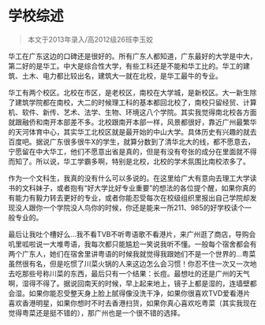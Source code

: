 
# 学校综述  

> 本文于2013年录入/高2012级26班李玉姣  

华工在广东这边的口碑还是很好的。所有广东人都知道，广东最好的大学是中大，第二好的是华工。中大是综合性大学，有些工科还是不能和华工比的。华工的建筑、土木、电力都比较出名，建筑大一就在北校，是华工最牛的专业。

华工有两个校区。北校在市区，是老校区，南校在大学城，是新校区。大一新生除了建筑学院都在南校，大二的时候理工科的基本都回北校了，南校只留经贸、计算机、软件、新传、艺术、法学、生物、环境这八个学院。其实我觉得南北校各方面就跟融侨和南开本部差不多。北校跟南开本部一样，风景都很好，靠近广州最繁华的天河体育中心，其实华工北校区就是最开始的中山大学。具体历史有兴趣的就去百度吧。据说广东很多很牛X的学生，就算分数到了清华北大的线，都不愿意去，宁愿留在中大华工，他们不愿意出省是真的，但是有没有夸张的成分在里面就不得而知了。所以说，华工学霸多啊，特别是北校，北校的学术氛围比南校浓多了。

作为一个文科生，我真的没有什么可以多说的。在这里给广大有意向去理工大学读书的文科妹子，或者抱有“好大学比好专业重要”的想法的各位提个醒，如果你真的有能力有毅力转去更好的专业，或者你能忍受每次在校级组织里报出自己学院却发现没人跟你一个学院没人鸟你的时候，你还是能来一所211、985的好学校读个一般专业的。

最后让我吐个槽好么…我不看TVB不听粤语歌不看港片，来广州逛了商店，导购会叽里呱啦说一大堆粤语，我每次都只能尴尬一笑说我听不懂。一般每个宿舍都会有两个广东人，她们在宿舍里讲粤语的时候我就觉得我跟她们不是一个世界的…粤菜虽然很有名，但是吃惯了川菜火锅的人来这边怎么会习惯！你忍不住一次又一次地去吃那些号称川菜的东西，最后只有一个结果：长痘。最想吐的还是广州的天气啊，湿得不得了。据说回南天的时候，早上起来地上，镜子上都是湿的，连墙壁都会湿。如果你能忍受整天身上脸上腻得像没洗干净，如果你很喜欢TVD爱看港片喜欢香港明星，如果你想时不时去香港扫货，如果你真心喜欢吃粤菜（其实我现在觉得粤菜还是挺不错的），那广州也是一个很不错的选择。


